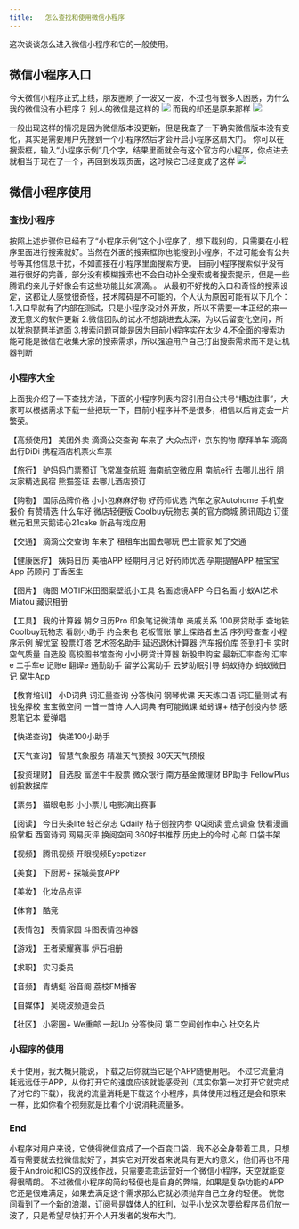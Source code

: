 ```yaml
---
title:   怎么查找和使用微信小程序
---
```

这次谈谈怎么进入微信小程序和它的一般使用。

<!--more-->


## 微信小程序入口
今天微信小程序正式上线，朋友圈刷了一波又一波，不过也有很多人困惑，为什么我的微信没有小程序？
别人的微信是这样的
![](http://ofibx667h.bkt.clouddn.com/blog/img/17-1-9-wechat1.jpeg?imageView2/2/w/400/interlace/0/q/100)
而我的却还是原来那样
![](http://ofibx667h.bkt.clouddn.com/blog/img/17-1-9-wechat2.jpg?imageView2/2/w/400/interlace/0/q/100)

一般出现这样的情况是因为微信版本没更新，但是我查了一下确实微信版本没有变化，其实是需要用户先搜到一个小程序然后才会开启小程序这扇大门。
你可以在搜索框，输入“小程序示例”几个字，结果里面就会有这个官方的小程序，你点进去就相当于现在了一个，再回到发现页面，这时候它已经变成了这样
![](http://ofibx667h.bkt.clouddn.com/blog/img/17-1-9-wechat1.jpeg?imageView2/2/w/400/interlace/0/q/100)


## 微信小程序使用

### 查找小程序
按照上述步骤你已经有了“小程序示例”这个小程序了，想下载别的，只需要在小程序里面进行搜索就好。当然在外面的搜索框你也能搜到小程序，不过可能会有公共号等其他信息干扰，不如直接在小程序里面搜索方便。
目前小程序搜索似乎没有进行很好的完善，部分没有模糊搜索也不会自动补全搜索或者搜索提示，但是一些腾讯的亲儿子好像会有这些功能比如滴滴。。
从最初不好找的入口和奇怪的搜索设定，这都让人感觉很奇怪，技术障碍是不可能的，个人认为原因可能有以下几个：
1.入口早就有了内部在测试，只是小程序没对外开放，所以不需要一本正经的来一波无意义的软件更新
2.微信团队的试水不想跳进去太深，为以后留变化空间，所以犹抱琵琶半遮面
3.搜索问题可能是因为目前小程序实在太少
4.不全面的搜索功能可能是微信在收集大家的搜索需求，所以强迫用户自己打出搜索需求而不是让机器判断


### 小程序大全

上面我介绍了一下查找方法，下面的小程序列表内容引用自公共号“槽边往事”，大家可以根据需求下载一些把玩一下，目前小程序并不是很多，相信以后肯定会一片繁荣。

【高频使用】
美团外卖
滴滴公交查询
车来了
大众点评+
京东购物
摩拜单车
滴滴出行DiDi
携程酒店机票火车票

【旅行】
驴妈妈门票预订
飞常准查航班
海南航空微应用
南航e行
去哪儿出行
朋友家精选民宿
熊猫签证
去哪儿酒店预订

【购物】
国际品牌价格
小小包麻麻好物
好药师优选
汽车之家Autohome
手机查报价
有赞精选
什么车好
微店轻便版
Coolbuy玩物志
美的官方商城
腾讯周边
订蛋糕元祖黑天鹅诺心21cake
新品有戏应用

【交通】
滴滴公交查询
车来了
租租车出国去哪玩
巴士管家
知了交通

【健康医疗】
姨妈日历
美柚APP
经期月月记
好药师优选
孕期提醒APP
柚宝宝App
药顾问
丁香医生

【图片】
嗨图
MOTIF米田图案壁纸小工具
名画滤镜APP
今日名画
小蚁AI艺术
Miatou
藏识相册

【工具】
我的计算器
朝夕日历Pro
印象笔记微清单
亲戚关系
100房贷助手
查地铁
Coolbuy玩物志
看剧小助手
约会来也
老板管账
掌上探路者生活
序列号查查
小程序示例
解忧室
股票灯塔
艺术签名助手
延迟退休计算器
汽车报价库
签到打卡
实时空气质量
自选股
高校图书馆查询
小小房贷计算器
新股申购宝
最新汇率查询
汇率e
二手车e
记账e
翻译e
通勤助手
留学公寓助手
云梦助眠引导
蚂蚁待办
蚂蚁微日记
窝牛App

【教育培训】
小D词典
词汇量查询
分答快问
钢琴优课
天天练口语
词汇量测试
有钱兔择校
宝宝微空间
一首一首诗
人人词典
有可能微课
蚯蚓课+
桔子创投内参
感恩笔记本
爱弹唱

【快递查询】
快递100小助手

【天气查询】
智慧气象服务
精准天气预报
30天天气预报

【投资理财】
自选股
富途牛牛股票
微众银行
南方基金微理财
BP助手
FellowPlus创投数据库

【票务】
猫眼电影
小小票儿
电影演出赛事

【阅读】
今日头条lite
轻芒杂志
Qdaily
桔子创投内参
QQ阅读
壹点调查
快看漫画
段掌柜
西窗诗词
网易灰评
换阅空间
360好书推荐
历史上的今时
心邮
口袋书架

【视频】
腾讯视频
开眼视频Eyepetizer

【美食】
下厨房+
探城美食APP

【美妆】
化妆品点评

【体育】
酷竞

【表情包】
表情家园
斗图表情包神器

【游戏】
王者荣耀赛事
炉石相册

【求职】
实习委员

【音频】
青蜻蜓
浴音阁
荔枝FM播客

【自媒体】
吴晓波频道会员

【社区】
小密圈+
We重邮
一起Up
分答快问
第二空间创作中心
社交名片


### 小程序的使用

关于使用，我大概只能说，下载之后你就当它是个APP随便用吧。
不过它流量消耗远远低于APP，从你打开它的速度应该就能感受到（其实你第一次打开它就完成了对它的下载），我说的流量消耗是下载这个小程序，具体使用过程还是会和原来一样，比如你看个视频就是比看个小说消耗流量多。

### End
小程序对用户来说，它使得微信变成了一个百变口袋，我不必全身带着工具，只想着有需要就去找微信就好了，其实它对开发者来说具有更大的意义，他们再也不用疲于Android和IOS的双线作战，只需要乖乖运营好一个微信小程序，天空就能变得很晴朗。
不过微信小程序的简约轻便也是自身的弊端，如果是复杂功能的APP它还是很难满足，如果去满足这个需求那么它就必须抛弃自己立身的轻便。
恍惚间看到了一个新的浪潮，订阅号是媒体人的红利，似乎小龙这次要给程序员们放一波了，只是希望尽快打开个人开发者的发布大门。
